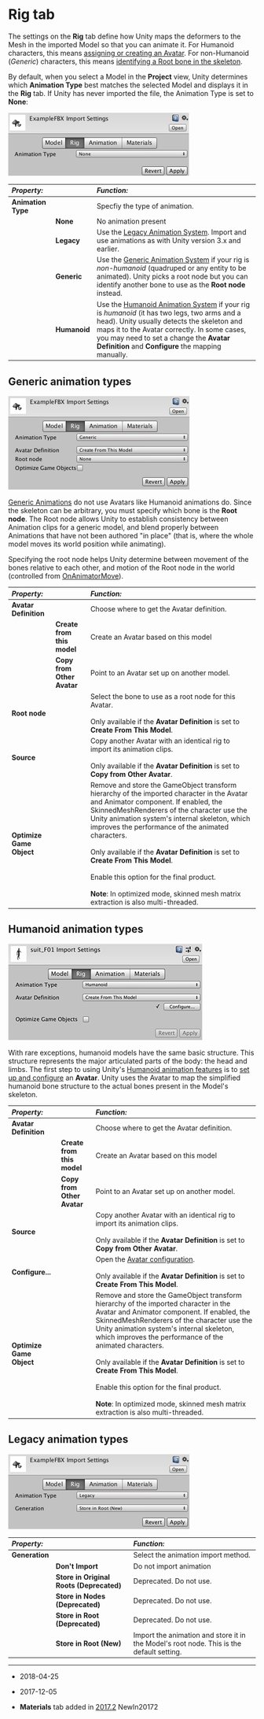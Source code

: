 # Rig tab

The settings on the __Rig__ tab define how Unity maps the deformers to the Mesh in the imported Model so that you can animate it. For Humanoid characters, this means [assigning or creating an Avatar](ConfiguringtheAvatar). For non-Humanoid (_Generic_) characters, this means [identifying a Root bone in the skeleton](GenericAnimations). 

By default, when you select a Model in the __Project__ view, Unity determines which __Animation Type__ best matches the selected Model and displays it in the __Rig__ tab. If Unity has never imported the file, the Animation Type is set to __None__:

![No rig mapping](../uploads/Main/Rig-0.png) 

|**_Property:_** ||**_Function:_** |
|:---|:---|:---|
|__Animation Type__ ||Specfiy the type of animation.|
||__None__|No animation present|
||__Legacy__|Use the [Legacy Animation System](#LegacyRig). Import and use animations as with Unity version 3.x and earlier.|
||__Generic__|Use the [Generic Animation System](#GenericRig) if your rig is *non-humanoid* (quadruped or any entity to be animated). Unity picks a root node but you can identify another bone to use as the __Root node__ instead.|
||__Humanoid__|Use the [Humanoid Animation System](#HumanoidRig) if your rig is *humanoid* (it has two legs, two arms and a head). Unity usually detects the skeleton and maps it to the Avatar correctly. In some cases, you may need to set a change the __Avatar Definition__ and __Configure__ the mapping manually. |


<a name="GenericRig"></a>
## Generic animation types

![Your rig is *non-humanoid* (quadruped or any entity to be animated)](../uploads/Main/Rig-1.png) 

[Generic Animations](GenericAnimations) do not use Avatars like Humanoid animations do. Since the skeleton can be arbitrary, you must specify which bone is the __Root node__. The Root node allows Unity to establish consistency between Animation clips for a generic model, and blend properly between Animations that have not been authored "in place" (that is, where the whole model moves its world position while animating).

Specifying the root node helps Unity determine between movement of the bones relative to each other, and motion of the Root node in the world (controlled from [OnAnimatorMove](ScriptRef:MonoBehaviour.OnAnimatorMove.html)).

|**_Property:_** ||**_Function:_** |
|:---|:---|:---|
|__Avatar Definition__||Choose where to get the Avatar definition. |
||__Create from this model__|Create an Avatar based on this model|
||__Copy from Other Avatar__|Point to an Avatar set up on another model. |
|__Root node__||Select the bone to use as a root node for this Avatar.  <br/><br/>Only available if the __Avatar Definition__ is set to __Create From This Model__. |
|__Source__||Copy another Avatar with an identical rig to import its animation clips. <br/><br/>Only available if the __Avatar Definition__ is set to __Copy from Other Avatar__.|
|__Optimize Game Object__||Remove and store the GameObject transform hierarchy of the imported character in the Avatar and Animator component. If enabled, the SkinnedMeshRenderers of the character use the Unity animation system's internal skeleton, which improves the performance of the animated characters. <br/><br/>Only available if the __Avatar Definition__ is set to __Create From This Model__. <br/><br/>Enable this option for the final product. <br/><br/>**Note**: In optimized mode, skinned mesh matrix extraction is also multi-threaded. |


<a name="HumanoidRig"></a>
## Humanoid animation types

![Your rig is *humanoid* (it has two legs, two arms and a head)](../uploads/Main/MecanimImporterRigTab.png) 

With rare exceptions, humanoid models have the same basic structure. This structure represents the major articulated parts of the body: the head and limbs. The first step to using Unity's [Humanoid animation features](ConfiguringtheAvatar) is to [set up and configure](class-Avatar) an __Avatar__. Unity uses the Avatar to map the simplified humanoid bone structure to the actual bones present in the Model's skeleton.  

|**_Property:_** ||**_Function:_** |
|:---|:---|:---|
|__Avatar Definition__||Choose where to get the Avatar definition. |
||__Create from this model__|Create an Avatar based on this model|
||__Copy from Other Avatar__|Point to an Avatar set up on another model. |
|__Source__||Copy another Avatar with an identical rig to import its animation clips. <br/><br/>Only available if the __Avatar Definition__ is set to __Copy from Other Avatar__.|
|__Configure...__||Open the [Avatar configuration](class-Avatar). <br/><br/>Only available if the __Avatar Definition__ is set to __Create From This Model__. |
|__Optimize Game Object__||Remove and store the GameObject transform hierarchy of the imported character in the Avatar and Animator component. If enabled, the SkinnedMeshRenderers of the character use the Unity animation system's internal skeleton, which improves the performance of the animated characters. <br/><br/>Only available if the __Avatar Definition__ is set to __Create From This Model__. <br/><br/>Enable this option for the final product. <br/><br/>**Note**: In optimized mode, skinned mesh matrix extraction is also multi-threaded. |


<a name="LegacyRig"></a>
## Legacy animation types

![Your rig uses the [Legacy Animation System](Animations)](../uploads/Main/Rig-3.png) 

|**_Property:_** ||**_Function:_** |
|:---|:---|:---|
|__Generation__||Select the animation import method.|
||__Don't Import__|Do not import animation|
||__Store in Original Roots (Deprecated)__|Deprecated. Do not use. |
||__Store in Nodes (Deprecated)__|Deprecated. Do not use. |
||__Store in Root (Deprecated)__|Deprecated. Do not use. |
||__Store in Root (New)__|Import the animation and store it in the Model's root node. This is the default setting. |


---

* <span class="page-edit"> 2018-04-25  <!-- include IncludeTextAmendPageSomeEdit --></span>

* <span class="page-edit"> 2017-12-05  <!-- include IncludeTextAmendPageSomeEdit --></span>

* <span class="page-history">__Materials__ tab added in [2017.2](https://docs.unity3d.com/2017.2/Documentation/Manual/30_search.html?q=newin20172) <span class="search-words">NewIn20172</span></span>